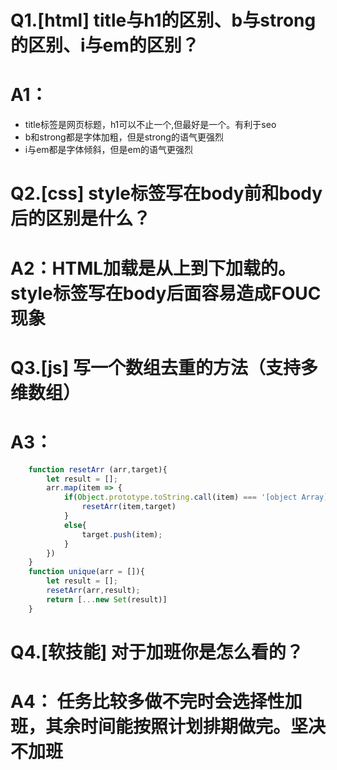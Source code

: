 # Q1.[html] title与h1的区别、b与strong的区别、i与em的区别？
# A1：
* title标签是网页标题，h1可以不止一个,但最好是一个。有利于seo
* b和strong都是字体加粗，但是strong的语气更强烈
* i与em都是字体倾斜，但是em的语气更强烈

# Q2.[css] style标签写在body前和body后的区别是什么？
# A2：HTML加载是从上到下加载的。style标签写在body后面容易造成FOUC现象

# Q3.[js] 写一个数组去重的方法（支持多维数组）
# A3：
```javascript
    function resetArr (arr,target){
        let result = [];
        arr.map(item => {
            if(Object.prototype.toString.call(item) === '[object Array]'){
                resetArr(item,target)
            }
            else{
                target.push(item);
            }
        })
    }
    function unique(arr = []){
    	let result = [];
    	resetArr(arr,result);
        return [...new Set(result)]
    }
```

# Q4.[软技能] 对于加班你是怎么看的？
# A4： 任务比较多做不完时会选择性加班，其余时间能按照计划排期做完。坚决不加班
